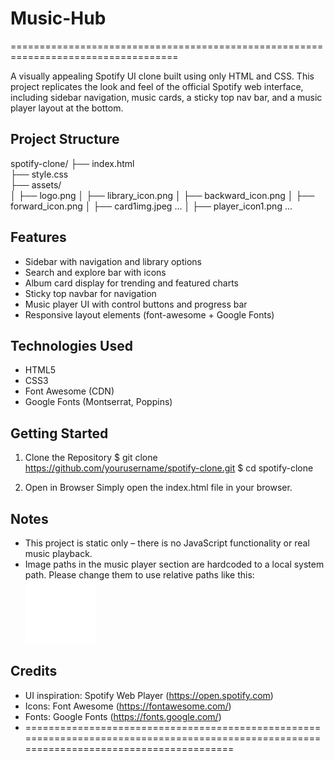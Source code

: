 # Music-Hub

===================================================================================

A visually appealing Spotify UI clone built using only HTML and CSS. This project replicates the look and feel of the official Spotify web interface, including sidebar navigation, music cards, a sticky top nav bar, and a music player layout at the bottom.

Project Structure
-----------------
spotify-clone/
├── index.html                
├── style.css                 
├── assets/                   
│   ├── logo.png
│   ├── library_icon.png
│   ├── backward_icon.png
│   ├── forward_icon.png
│   ├── card1img.jpeg ...
│   ├── player_icon1.png ...

Features
--------
- Sidebar with navigation and library options
- Search and explore bar with icons
- Album card display for trending and featured charts
- Sticky top navbar for navigation
- Music player UI with control buttons and progress bar
- Responsive layout elements (font-awesome + Google Fonts)

Technologies Used
-----------------
- HTML5
- CSS3
- Font Awesome (CDN)
- Google Fonts (Montserrat, Poppins)

Getting Started
---------------
1. Clone the Repository
   $ git clone https://github.com/yourusername/spotify-clone.git
   $ cd spotify-clone

2. Open in Browser
   Simply open the index.html file in your browser.

Notes
-----
- This project is static only – there is no JavaScript functionality or real music playback.
- Image paths in the music player section are hardcoded to a local system path.
  Please change them to use relative paths like this:
  <img src="./assets/player_icon1.png" class="player-control-icon">

Credits
-------
- UI inspiration: Spotify Web Player (https://open.spotify.com)
- Icons: Font Awesome (https://fontawesome.com/)
- Fonts: Google Fonts (https://fonts.google.com/)
- ==========================================================================================================================================
 
